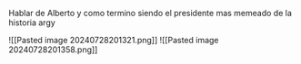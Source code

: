 Hablar de Alberto y como termino siendo el presidente mas memeado de la historia argy

![[Pasted image 20240728201321.png]]
![[Pasted image 20240728201358.png]]
